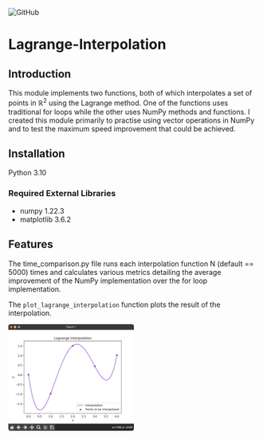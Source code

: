 ![GitHub](https://img.shields.io/github/license/richardgan36/Lagrange-Interpolation)
# Lagrange-Interpolation


## Introduction

This module implements two functions, both of which interpolates a set of points in $ℝ^2$ using the Lagrange method. One of the functions uses traditional for loops while the other uses NumPy methods and functions. I created this module primarily to practise using vector operations in NumPy and to test the maximum speed improvement that could be achieved.

## Installation

Python 3.10

### Required External Libraries

* numpy 1.22.3
* matplotlib 3.6.2


## Features

The time_comparison.py file runs each interpolation function N (default == 5000) times and calculates various metrics detailing the average improvement of the NumPy implementation over the for loop implementation.

The `plot_lagrange_interpolation` function plots the result of the interpolation.

<img src="assets/screenshots/lagrange_interpolation.jpg" width=50% height=50%>





